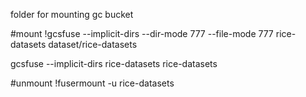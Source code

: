 folder for mounting gc bucket

#mount
!gcsfuse --implicit-dirs --dir-mode 777 --file-mode 777 rice-datasets dataset/rice-datasets

gcsfuse --implicit-dirs rice-datasets rice-datasets

#unmount
!fusermount -u rice-datasets